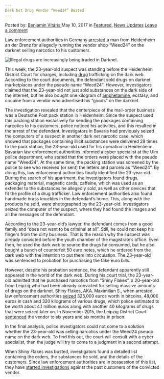 ```yaml
---
Dark Net Drug Vendor “Weed24” Busted
---
```

<article class="post-listing post-19741 post type-post status-publish format-standard has-post-thumbnail hentry  tag-busted tag-dark tag-drug tag-net tag-vendor tag-weed24">
    <div class="post-inner">
        <span>Posted by: <a href="https://www.deepdotweb.com/author/benjaminvi/" title="">Benjamin Vitáris </a></span>
    <span>May 10, 2017</span>
    <span>in <a href="https://www.deepdotweb.com/category/deepdot-news/" rel="category tag">Featured</a>, <a href="https://www.deepdotweb.com/category/news-updates/" rel="category tag">News Updates</a></span>
    <span><a href="https://www.deepdotweb.com/2017/05/10/dark-net-drug-vendor-weed24-busted/#respond">Leave a comment</a></span>
    </p>
    <div class="clear"></div>
    <div class="entry">
    <p><a id="post-19741-_gjdgxs"></a> Law enforcement authorities in Germany <a href="http://www.swp.de/heidenheim/lokales/heidenheim/darknet_-dealer-verkauft-drogen-an-einen-polizisten-14860813.html">arrested</a> a man from Heidenheim an der Brenz for allegedly running the vendor shop “Weed24” on the darknet selling narcotics to his customers.</p>
    <p><img class="wp-image-19751 aligncenter" src="/imgs/2017/05/illegal-drugs-are-increasingly-being-traded-in-dar.jpeg" alt="Illegal drugs are increasingly being traded in Darknet." srcset="/imgs/2017/05/illegal-drugs-are-increasingly-being-traded-in-dar.jpeg 592w, /imgs/2017/05/illegal-drugs-are-increasingly-being-traded-in-dar-300x203.jpeg 300w, /imgs/2017/05/illegal-drugs-are-increasingly-being-traded-in-dar-290x195.jpeg 290w" sizes="(max-width: 592px) 100vw, 592px"/></p>
    <p>This week, the 23-year-old suspect was standing before the Heidenheim District Court for charges, including <a href="https://www.deepdotweb.com/tag/drugs/">drug</a> trafficking on the dark web. According to the court documents, the defendant sold drugs on darknet marketplaces under the pseudo name “Weed24”. However, investigators claimed that the 23-year-old not just sold substances on the dark side of the internet, but he also bought one kilogram of <a href="https://www.deepdotweb.com/2017/04/18/250g-amphetamine-buyer-to-see-a-judge-in-april/">amphetamine</a>, ecstasy, and cocaine from a vendor who advertised his “goods” on the darknet.</p>
    <p>The investigation revealed that the centerpiece of the mail-order business was a Deutsche Post pack station in Heidenheim. Since the suspect used this packing station exclusively for sending the packages containing narcotics to his customers, police noticed his activities, and this resulted in the arrest of the defendant. Investigators in Bavaria had previously seized the computers of a suspect in another dark net narcotic case, which showed that packages containing illicit substances were delivered 28 times to the pack station, the 23-year-old used for his operation in Heidenheim. Bavarian law enforcement authorities informed a cyber specialist at the Ulm police department, who stated that the orders were placed with the pseudo name &#8220;Weed24&#8221;. At the same time, the packing station was screened by the police to see who received (or sent) the letters and parcels as &#8220;Weed24&#8221;. By doing this, law enforcement authorities finally identified the 23-year-old. During the search of his apartment, the investigators found drugs, packaging material, magnetic cards, caffeine, which was used as an extender to the substances he allegedly sold, as well as other devices that fit the profile of a drug trafficker. Law enforcement authorities also found handmade brass knuckles in the defendant’s home. This, along with the products he sold, were photographed by the 23-year-old. Investigators seized the computer of the suspect, where they had found the images and all the messages of the defendant.</p>
    <p>According to the 23-year-old’s lawyer, the defendant comes from a good family and “does not want to be criminal at all”. Still, he could not keep his fingers from the dirty business. That is the reason why the suspect was already convicted before the youth chamber of the magistrate&#8217;s office. Even then, he used the dark web to source the drugs he consumed, but he also bought a bunch of counterfeit 50 euro notes, which he ordered from the dark web with the intention to put them into circulation. The 23-year-old was sentenced to probation for purchasing the fake euro bills.</p>
    <p>However, despite his probation sentence, the defendant apparently still appeared in the world of the dark web. During his court trial, the 23-year-old admitted that he purchased narcotics from “Shiny Flakes”, a 20-year-old from Leipzig who had been already convicted for selling massive amounts of drugs on the darknet. Shiny Flakes, AKA. Maximilian S., when arrested, law enforcement authorities <a href="https://www.deepdotweb.com/2015/03/12/shiny-flakes-bust-38-houses-raided/">seized</a> 325,000 euros worth in bitcoins, 48,000 euros in cash and 320 kilograms of various drugs, which police estimated to be worth about 4.1 million euros along with another 40 kilograms of drugs that were seized later on. In November 2015, the Leipzig District Court <a href="https://www.deepdotweb.com/2015/11/07/shiny-flakes-sentenced-to-7-years/">sentenced</a> the vendor to six years and six months in prison.</p>
    <p>In the final analysis, police investigators could not come to a solution whether the 23-year-old was selling narcotics under the Weed24 pseudo name on the dark web. To find this out, the court will consult with a cyber specialist, then the judge will try to come to a judgment in a second attempt.</p>
    <p>When Shiny Flakes was busted, investigators found a detailed list containing the orders, the substances he sold, and the details of the customers. Since law enforcement authorities are in possession of this list, they have <a href="https://www.deepdotweb.com/2017/04/22/former-customer-narcotics-vendor-shiny-flakes-ordered-pay-fine/">started investigations</a> against the past customers of the convicted vendor.</p>
    </div>
    <span style="display:none"><a href="https://www.deepdotweb.com/tag/busted/" rel="tag">busted</a> <a href="https://www.deepdotweb.com/tag/dark/" rel="tag">dark</a>  <a href="https://www.deepdotweb.com/tag/net/" rel="tag">net</a> <a href="https://www.deepdotweb.com/tag/vendor/" rel="tag">vendor</a> <a href="https://www.deepdotweb.com/tag/weed24/" rel="tag">weed24</a></span> <span style="display:none" class="updated">2017-05-10</span>
    <div style="display:none" class="vcard author" itemprop="author" itemscope itemtype="http://schema.org/Person"><strong class="fn" itemprop="name"><a href="https://www.deepdotweb.com/author/benjaminvi/" title="Posts by Benjamin Vitáris" rel="author">Benjamin Vitáris</a></strong></div>
    </div>
</article>

